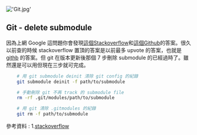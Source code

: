 !['Git.jpg'](https://junye1993.github.io/image/Git.jpg)

## Git - delete submodule

因為上網 Google 這問題你會發現[這個Stackoverflow][1]和[這個Github][2]的答案。很久以前查的時候 stackoverflow 置頂的答案是以前最多 upvote 的答案，也就是 [githb][2] 的答案。但 git 在版本更新後那個 7 步刪除 submodule 的已經過時了。雖然還是可以用但現在三步就可完成。

``` bash
    # 用 git submodule deinit 清除 git config 的紀錄
    git submodule deinit -f path/to/submodule

    # 手動刪除 git 不再 track 的 submodule file
    rm -rf .git/modules/path/to/submodule

    # 用 git 清除 .gitmodules 的紀錄
    git rm -f path/to/submodule
```

參考資料 :
1.[stackoverflow][1]

[1]: https://stackoverflow.com/questions/1260748/how-do-i-remove-a-submodule
[2]: https://gist.github.com/myusuf3/7f645819ded92bda6677